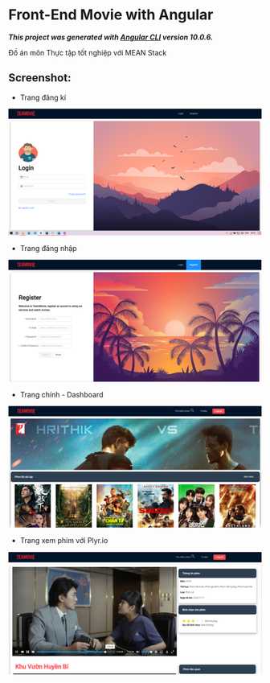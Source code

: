 # Front-End Movie with Angular

***This project was generated with [Angular CLI](https://github.com/angular/angular-cli) version 10.0.6.***

Đồ án môn Thực tập tốt nghiệp với MEAN Stack


## Screenshot:
* Trang đăng kí

![alt text](./screenshot/1.png)

* Trang đăng nhập

![alt text](./screenshot/2.png)

* Trang chính - Dashboard

![alt text](./screenshot/3.png)

* Trang xem phim với Plyr.io

![alt text](./screenshot/4.png)

